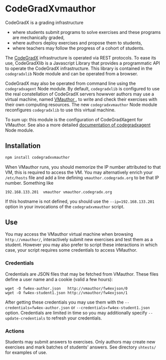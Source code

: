 # CodeGradXvmauthor

CodeGradX is a grading infrastructure
- where students submit programs to solve exercises and these programs
  are mechanically graded,
- where authors deploy exercises and propose them to students,
- where teachers may follow the progress of a cohort of students.

The [CodeGradX](https://codegradx.org/)
infrastructure is operated via REST protocols. To ease its use,
CodeGradXlib is a Javascript Library that provides a programmatic API
to operate the CodeGradX infrastructure. This library is contained in
the `codegradxlib` Node module and can be operated from a browser.

CodeGradX may also be operated from command line using the
`codegradxagent` Node module. By default, `codegradxlib` is configured
to use the real constellation of CodeGradX servers howwver authors may
use a virtual machine, named [VMauthor
](https://codegradx.org/CodeGradX/VM/CodeGradX-VMauthor-latest.img.bz2),
to write and check their exercises with their own computing resources.
The new `codegradxvmauthor` Node module reconfigures `codegradxlib` to
use this virtual machine.

To sum up: this module is the configuration of CodeGradXagent for VMauthor.
See also a more detailed [documentation of codegradxagent
](https://www.npmjs.com/package/codegradxagent) Node module.

## Installation

```javascript
npm install codegradxvmauthor
```

When VMauthor runs, you should memorize the IP number attributed to
that VM, this is required to access the VM. You may alternatively
enrich your `/etc/hosts` file and add a line defining
`vmauthor.codegradx.org` to be that IP number. Something like

```
192.168.133.201  vmauthor vmauthor.codegradx.org
```

If this hostname is not defined, you should use the
`--ip=192.168.133.201` option in your invocations of the
`codegradxvmauthor` script.

## Use

You may access the VMauthor virtual machine when browsing
`http://vmauthor/`, interactively submit new exercises and test them
as a student. However you may also prefer to script these interactions
in which case, your script requires some credentials to access VMauthor.

### Credentials

Credentials are JSON files that may be fetched from VMauthor. These
files define a user name and a cookie (valid a few hours):

```shell
wget -O fw4ex-author.json   http://vmauthor/fw4exjson/0
wget -O fw4ex-student1.json http://vmauthor/fw4exjson/1
```

After getting these credentials you may use them with the
`--credentials=fw4ex-author.json` or
`--credentials=fw4ex-student1.json` option. Credentials are limited in
time so you may additionally specify `--update-credentials` to refresh
your credentials.

### Actions

Students may submit answers to exercises. Only authors may create new
exercises and mark batches of students' answers. See directory
`shtests/` for examples of use.










